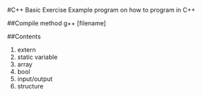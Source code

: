 #C++ Basic Exercise
Example program on how to program in C++

##Compile method
g++ [filename]

##Contents
1. extern
2. static variable
3. array
4. bool
5. input/output
6. structure
